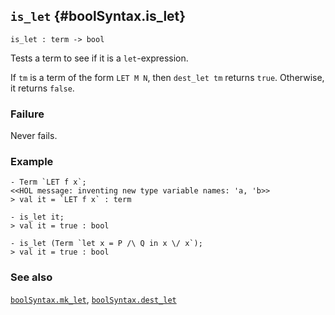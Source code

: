 ## `is_let` {#boolSyntax.is_let}


```
is_let : term -> bool
```



Tests a term to see if it is a `let`-expression.


If `tm` is a term of the form `LET M N`, then `dest_let tm`
returns `true`. Otherwise, it returns `false`.

### Failure

Never fails.

### Example

    
    - Term `LET f x`;
    <<HOL message: inventing new type variable names: 'a, 'b>>
    > val it = `LET f x` : term
    
    - is_let it;
    > val it = true : bool
    
    - is_let (Term `let x = P /\ Q in x \/ x`);
    > val it = true : bool
    



### See also

[`boolSyntax.mk_let`](#boolSyntax.mk_let), [`boolSyntax.dest_let`](#boolSyntax.dest_let)

